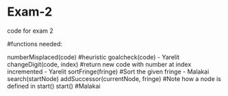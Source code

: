 # Exam-2
code for exam 2

#functions needed:

numberMisplaced(code) #heuristic 
goalcheck(code) - Yarelit
changeDigit(code, index) #return new code with number at index incremented - Yarelit
sortFringe(fringe) #Sort the given fringe - Malakai
search(startNode) 
addSuccessor(currentNode, fringe) #Note how a node is defined in start()
start() #Malakai
